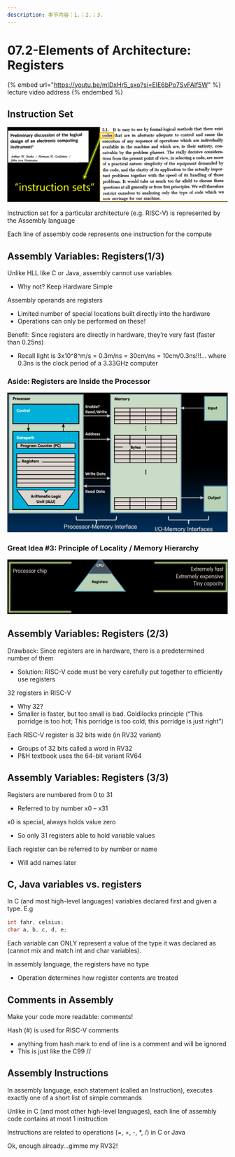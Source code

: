 ```yaml
---
description: 本节内容：1.；2.；3.
---
```


# 07.2-Elements of Architecture: Registers

{% embed url="https://youtu.be/mIDxHr5_sxo?si=EIE6bPo7SvFAlf5W" %}
lecture video address
{% endembed %}

## Instruction Set

![image-20240603212553114](.image/image-20240603212553114.png)

Instruction set for a particular architecture (e.g. RISC-V) is represented by the Assembly language

Each line of assembly code represents one instruction for the compute

## Assembly Variables: Registers(1/3)

Unlike HLL like C or Java, assembly cannot use variables

- Why not? Keep Hardware Simple

Assembly operands are registers

- Limited number of special locations built directly into the hardware
- Operations can only be performed on these!

Benefit: Since registers are directly in hardware, they’re very fast (faster than 0.25ns)

- Recall light is 3x10^8^m/s = 0.3m/ns = 30cm/ns = 10cm/0.3ns!!!… where 0.3ns is the clock period of a 3.33GHz computer

### Aside: Registers are Inside the Processor

![image-20240603212703064](.image/image-20240603212703064.png)

### Great Idea #3: Principle of Locality / Memory Hierarchy

![image-20240603212730900](.image/image-20240603212730900.png)

## Assembly Variables: Registers (2/3)

Drawback: Since registers are in hardware, there is a predetermined number of them

- Solution: RISC-V code must be very carefully put together to efficiently use registers

32 registers in RISC-V

- Why 32?
- Smaller is faster, but too small is bad. Goldilocks principle (“This porridge is too hot; This porridge is too cold; this porridge is just right”)

Each RISC-V register is 32 bits wide (in RV32 variant)

- Groups of 32 bits called a word in RV32
- P&H textbook uses the 64-bit variant RV64

## Assembly Variables: Registers (3/3)

Registers are numbered from 0 to 31

- Referred to by number x0 – x31

x0 is special, always holds value zero

- So only 31 registers able to hold variable values

Each register can be referred to by number or name

- Will add names later

## C, Java variables vs. registers

In C (and most high-level languages) variables declared first and given a type. E.g

```c
int fahr, celsius;
char a, b, c, d, e;
```

Each variable can ONLY represent a value of the type it was declared as (cannot mix and match int and char variables).

In assembly language, the registers have no type

- Operation determines how register contents are treated

## Comments in Assembly

Make your code more readable: comments!

Hash (#) is used for RISC-V comments

- anything from hash mark to end of line is a comment and will be ignored
- This is just like the C99 //

## Assembly Instructions

In assembly language, each statement (called an Instruction), executes exactly one of a short list of simple commands

Unlike in C (and most other high-level languages), each line of assembly code contains at most 1 instruction

Instructions are related to operations (=, +, -, *, /) in C or Java

Ok, enough already…gimme my RV32!



